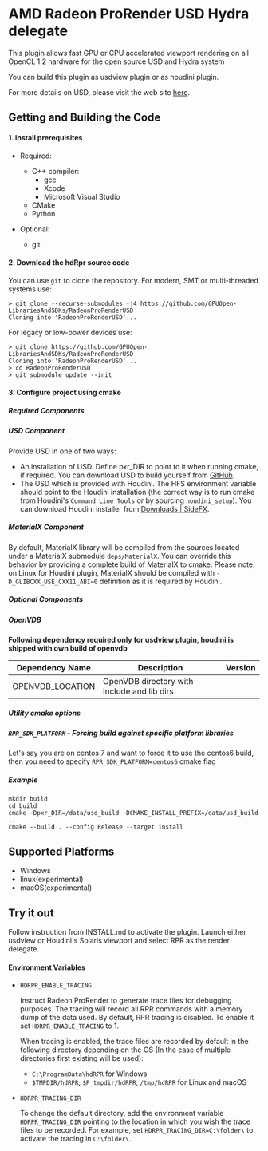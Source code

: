 AMD Radeon ProRender USD Hydra delegate
===========================

This plugin allows fast GPU or CPU accelerated viewport rendering on all OpenCL 1.2 hardware for the open source USD and Hydra system

You can build this plugin as usdview plugin or as houdini plugin.

For more details on USD, please visit the web site [here](http://openusd.org).

Getting and Building the Code
-----------------------------

#### 1. Install prerequisites

- Required:
    - C++ compiler:
        - gcc
        - Xcode
        - Microsoft Visual Studio
    - CMake
    - Python
    
- Optional:
    - git

#### 2. Download the hdRpr source code

You can use ```git``` to clone the repository.
For modern, SMT or multi-threaded systems use:

```
> git clone --recurse-submodules -j4 https://github.com/GPUOpen-LibrariesAndSDKs/RadeonProRenderUSD
Cloning into 'RadeonProRenderUSD'...
```

For legacy or low-power devices use:

```
> git clone https://github.com/GPUOpen-LibrariesAndSDKs/RadeonProRenderUSD
Cloning into 'RadeonProRenderUSD'...
> cd RadeonProRenderUSD
> git submodule update --init
```

#### 3. Configure project using cmake

##### Required Components

##### USD Component

Provide USD in one of two ways:

* An installation of USD. Define pxr_DIR to point to it when running cmake, if required. You can download USD to build yourself from [GitHub](https://www.github.com/PixarAnimationStudios/USD).
* The USD which is provided with Houdini. The HFS environment variable should point to the Houdini installation (the correct way is to run cmake from Houdini's `Command Line Tools` or by sourcing `houdini_setup`). You can download Houdini installer from [Downloads | SideFX](https://www.sidefx.com/download).

##### MaterialX Component

By default, MaterialX library will be compiled from the sources located under a MaterialX submodule `deps/MaterialX`.
You can override this behavior by providing a complete build of MaterialX to cmake. Please note, on Linux for Houdini plugin, MaterialX should be compiled with `-D_GLIBCXX_USE_CXX11_ABI=0` definition as it is required by Houdini.

##### Optional Components

##### OpenVDB

**Following dependency required only for usdview plugin, houdini is shipped with own build of openvdb**

| Dependency Name            | Description                                                             | Version          |
| ------------------         |-----------------------------------------------------------------------  | -------          |
| OPENVDB_LOCATION           | OpenVDB directory with include and lib dirs                             |                  |

##### Utility cmake options

##### `RPR_SDK_PLATFORM` - Forcing build against specific platform libraries

Let's say you are on centos 7 and want to force it to use the centos6 build,
then you need to specify ```RPR_SDK_PLATFORM=centos6``` cmake flag

##### Example

```
mkdir build
cd build
cmake -Dpxr_DIR=/data/usd_build -DCMAKE_INSTALL_PREFIX=/data/usd_build ..
cmake --build . --config Release --target install
```

Supported Platforms
-----------------------------
* Windows
* linux(experimental)
* macOS(experimental)

Try it out
-----------------------------

Follow instruction from INSTALL.md to activate the plugin.
Launch either usdview or Houdini's Solaris viewport and select RPR as the render delegate.

#### Environment Variables

*   `HDRPR_ENABLE_TRACING`

    Instruct Radeon ProRender to generate trace files for debugging purposes. The tracing will record all RPR commands with a memory dump of the data used. By default, RPR tracing is disabled. To enable it set `HDRPR_ENABLE_TRACING` to 1.

    When tracing is enabled, the trace files are recorded by default in the following directory depending on the OS (In the case of multiple directories first existing will be used):

    - `C:\ProgramData\hdRPR` for Windows
    - `$TMPDIR/hdRPR`, `$P_tmpdir/hdRPR`, `/tmp/hdRPR` for Linux and macOS

*   `HDRPR_TRACING_DIR`

    To change the default directory, add the environment variable `HDRPR_TRACING_DIR` pointing to the location in which you wish the trace files to be recorded. For example, set `HDRPR_TRACING_DIR=C:\folder\` to activate the tracing in `C:\folder\`.
